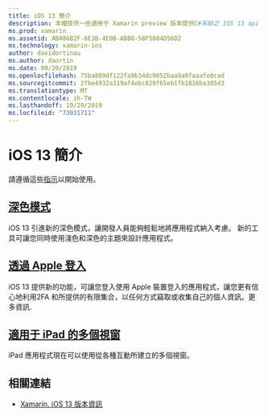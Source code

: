 ```yaml
---
title: iOS 13 簡介
description: 本檔提供一些適用于 Xamarin preview 版本提供C#系結之 IOS 13 api 的高階說明。
ms.prod: xamarin
ms.assetid: AB486B2F-6E3B-4E0B-ABB8-58F5804D56D2
ms.technology: xamarin-ios
author: davidortinau
ms.author: daortin
ms.date: 09/20/2019
ms.openlocfilehash: 75ba809df122fa9b34dc9052baa9a0faaafe0cad
ms.sourcegitcommit: 2fbe4932a319af4ebc829f65eb1fb1816ba305d3
ms.translationtype: MT
ms.contentlocale: zh-TW
ms.lasthandoff: 10/29/2019
ms.locfileid: "73031711"
---
```

# <a name="introduction-to-ios-13"></a>iOS 13 簡介

請遵循這些[指示](~/ios/platform/ios13/get-started.md)以開始使用。

## <a name="dark-modedark-modemd"></a>[深色模式](dark-mode.md)

iOS 13 引進新的深色模式，讓開發人員能夠輕鬆地將應用程式納入考慮。 新的工具可讓您同時使用淺色和深色的主題來設計應用程式。

## <a name="sign-in-with-applesign-inmd"></a>[透過 Apple 登入](sign-in.md)

iOS 13 提供新的功能，可讓您登入使用 Apple 裝置登入的應用程式，讓您更有信心地利用2FA 和所提供的有限集合，以任何方式竊取或收集自己的個人資訊。更多資訊.

## <a name="multiple-windows-for-ipadmulti-window-ipadmd"></a>[適用于 iPad 的多個視窗](multi-window-ipad.md)

iPad 應用程式現在可以使用從各種互動所建立的多個視窗。

## <a name="related-links"></a>相關連結

- [Xamarin. iOS 13 版本資訊](/xamarin/ios/release-notes/13/13.0)

